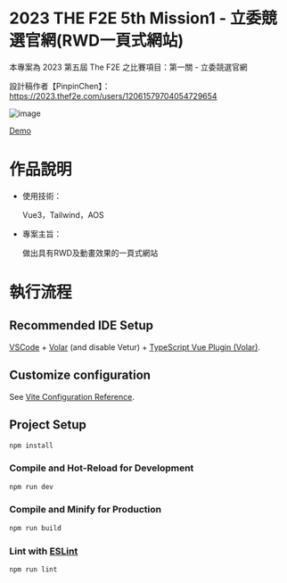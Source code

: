 # 2023 THE F2E 5th Mission1 - 立委競選官網(RWD一頁式網站)

本專案為 2023 第五屆 The F2E 之比賽項目：第一關 - 立委競選官網

設計稿作者【PinpinChen】：https://2023.thef2e.com/users/12061579704054729654

![image](https://github.com/user-attachments/assets/c51d77b0-8fa6-4b84-8b8d-ab811c71a082)

[Demo](https://jcyenyen.github.io/2023F2E-mission1/)

# 作品說明

* 使用技術：

  Vue3，Tailwind，AOS


* 專案主旨：

  做出具有RWD及動畫效果的一頁式網站

# 執行流程

## Recommended IDE Setup

[VSCode](https://code.visualstudio.com/) + [Volar](https://marketplace.visualstudio.com/items?itemName=Vue.volar) (and disable Vetur) + [TypeScript Vue Plugin (Volar)](https://marketplace.visualstudio.com/items?itemName=Vue.vscode-typescript-vue-plugin).

## Customize configuration

See [Vite Configuration Reference](https://vitejs.dev/config/).

## Project Setup

```sh
npm install
```

### Compile and Hot-Reload for Development

```sh
npm run dev
```

### Compile and Minify for Production

```sh
npm run build
```

### Lint with [ESLint](https://eslint.org/)

```sh
npm run lint
```
